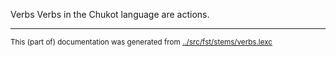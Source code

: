 Verbs
Verbs in the Chukot language are actions.


* * *
<small>This (part of) documentation was generated from [../src/fst/stems/verbs.lexc](http://github.com/giellalt/lang-ckt/blob/main/../src/fst/stems/verbs.lexc)</small>